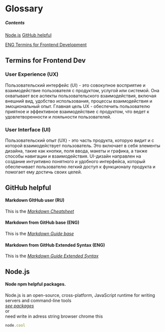 # Glossary

##### Contents
[Node.js](#node-js)
[GitHub helpful](#github-helpful)

[ENG Termins for Frontend Development](#termins-front-end)

<a name="termins-front-end"><h2>Termins for Frontend Dev</h2></a>

### User Experience (UX)
Пользовательский интерфейс (UI) - это совокупное восприятие и взаимодействие пользователя с продуктом, услугой или системой. Она охватывает все аспекты пользовательского взаимодействия, включая внешний вид, удобство использования, процессы взаимодействия и эмоциональный опыт. Главная цель UX - обеспечить пользователю приятное и эффективное взаимодействие с продуктом, что ведет к удовлетворенности и лояльности пользователей.

### User Interface (UI)
Пользовательский опыт (UX) - это часть продукта, которую видит и с которой взаимодействует пользователь. Это включает в себя элементы дизайна, такие как кнопки, поля ввода, макеты и графика, а также способы навигации и взаимодействия. UI-дизайн направлен на создание интуитивно понятного и удобного интерфейса, который обеспечивает пользователю легкий доступ к функционалу продукта и помогает ему достичь своих целей.       

<h2 id="github-helpful">GitHub helpful</h2>

#### Markdown GItHub user (RU) 
This is the *[Markdown Cheatsheet](https://github.com/sandino/Markdown-Cheatsheet/tree/master#%D1%88%D0%BF%D0%B0%D1%80%D0%B3%D0%B0%D0%BB%D0%BA%D0%B0-%D0%BF%D0%BE-markdown)*

#### Markdown from GitHub base (ENG) 
This is the *[Markdown Guide base](https://www.markdownguide.org/basic-syntax/#overview)*

#### Markdown from GitHub Extended Syntax (ENG) 
This is the *[Markdown Guide Extended Syntax](https://www.markdownguide.org/extended-syntax/#overview)*

<h2 id="node-js">Node.js</h2>

#### Node npm helpful packages.
Node.js is an open-source, cross-platform, JavaScript runtime for writing servers and command-line tools<br>
*[see packages](https://github.com/sindresorhus/awesome-nodejs#command-line-apps)* <br>
or <br>
need write in adress string browser chrome this<br>
```javascript
node.cool

```

